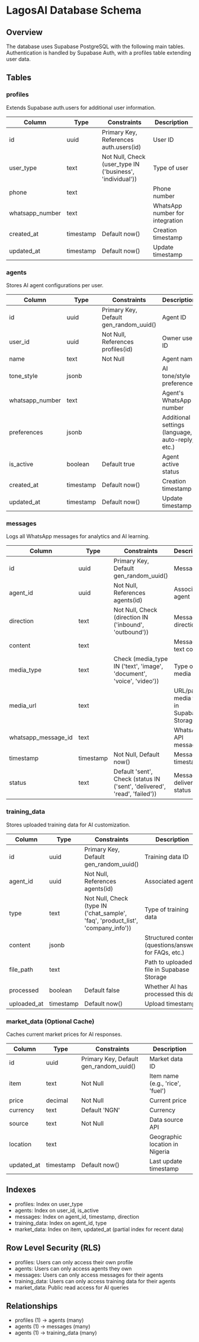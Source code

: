 # LagosAI Database Schema

## Overview
The database uses Supabase PostgreSQL with the following main tables. Authentication is handled by Supabase Auth, with a profiles table extending user data.

## Tables

### profiles
Extends Supabase auth.users for additional user information.

| Column | Type | Constraints | Description |
|--------|------|-------------|-------------|
| id | uuid | Primary Key, References auth.users(id) | User ID |
| user_type | text | Not Null, Check (user_type IN ('business', 'individual')) | Type of user |
| phone | text | | Phone number |
| whatsapp_number | text | | WhatsApp number for integration |
| created_at | timestamp | Default now() | Creation timestamp |
| updated_at | timestamp | Default now() | Update timestamp |

### agents
Stores AI agent configurations per user.

| Column | Type | Constraints | Description |
|--------|------|-------------|-------------|
| id | uuid | Primary Key, Default gen_random_uuid() | Agent ID |
| user_id | uuid | Not Null, References profiles(id) | Owner user ID |
| name | text | Not Null | Agent name |
| tone_style | jsonb | | AI tone/style preferences |
| whatsapp_number | text | | Agent's WhatsApp number |
| preferences | jsonb | | Additional settings (language, auto-reply, etc.) |
| is_active | boolean | Default true | Agent active status |
| created_at | timestamp | Default now() | Creation timestamp |
| updated_at | timestamp | Default now() | Update timestamp |

### messages
Logs all WhatsApp messages for analytics and AI learning.

| Column | Type | Constraints | Description |
|--------|------|-------------|-------------|
| id | uuid | Primary Key, Default gen_random_uuid() | Message ID |
| agent_id | uuid | Not Null, References agents(id) | Associated agent |
| direction | text | Not Null, Check (direction IN ('inbound', 'outbound')) | Message direction |
| content | text | | Message text content |
| media_type | text | Check (media_type IN ('text', 'image', 'document', 'voice', 'video')) | Type of media |
| media_url | text | | URL/path to media file in Supabase Storage |
| whatsapp_message_id | text | | WhatsApp API message ID |
| timestamp | timestamp | Not Null, Default now() | Message timestamp |
| status | text | Default 'sent', Check (status IN ('sent', 'delivered', 'read', 'failed')) | Message delivery status |

### training_data
Stores uploaded training data for AI customization.

| Column | Type | Constraints | Description |
|--------|------|-------------|-------------|
| id | uuid | Primary Key, Default gen_random_uuid() | Training data ID |
| agent_id | uuid | Not Null, References agents(id) | Associated agent |
| type | text | Not Null, Check (type IN ('chat_sample', 'faq', 'product_list', 'company_info')) | Type of training data |
| content | jsonb | | Structured content (questions/answers for FAQs, etc.) |
| file_path | text | | Path to uploaded file in Supabase Storage |
| processed | boolean | Default false | Whether AI has processed this data |
| uploaded_at | timestamp | Default now() | Upload timestamp |

### market_data (Optional Cache)
Caches current market prices for AI responses.

| Column | Type | Constraints | Description |
|--------|------|-------------|-------------|
| id | uuid | Primary Key, Default gen_random_uuid() | Market data ID |
| item | text | Not Null | Item name (e.g., 'rice', 'fuel') |
| price | decimal | Not Null | Current price |
| currency | text | Default 'NGN' | Currency |
| source | text | Not Null | Data source API |
| location | text | | Geographic location in Nigeria |
| updated_at | timestamp | Default now() | Last update timestamp |

## Indexes
- profiles: Index on user_type
- agents: Index on user_id, is_active
- messages: Index on agent_id, timestamp, direction
- training_data: Index on agent_id, type
- market_data: Index on item, updated_at (partial index for recent data)

## Row Level Security (RLS)
- profiles: Users can only access their own profile
- agents: Users can only access agents they own
- messages: Users can only access messages for their agents
- training_data: Users can only access training data for their agents
- market_data: Public read access for AI queries

## Relationships
- profiles (1) → agents (many)
- agents (1) → messages (many)
- agents (1) → training_data (many)